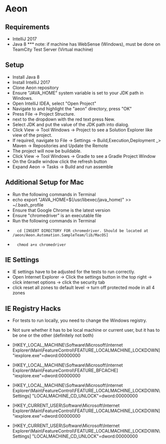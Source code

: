 # Aeon

## Requirements
* IntelliJ 2017
* Java 8
*** note: if machine has WebSense (Windows), must be done on TeamCity Test Server (Virtual machine)


## Setup
* Install Java 8
* Install IntelliJ 2017
* Clone Aeon repository
* Ensure "JAVA_HOME" system variable is set to your JDK path in Windows.
* Open IntelliJ IDEA, select "Open Project"
* Navigate to and highlight the "aeon" directory, press "OK"
* Press File -> Project Structure.
* next to the dropdown with the red text press New.
* Select JDK and put the value of the JDK path into dialog.
* Click View -> Tool Windows -> Project to see a Solution Explorer like view of the project.
* If required, navigate to File -> Settings -> Build,Execution,Deployment _> Maven -> Repositories and Update the Remote
* The project will now be buildable.
* Click View -> Tool Windows -> Gradle to see a Gradle Project Window
* On the Gradle window click the refresh button
* Expand Aeon -> Tasks -> Build and run assemble

## Additional Setup for Mac
* Run the following commands in Terminal
*    echo export "JAVA_HOME=\$(/usr/libexec/java_home)" >> ~/.bash_profile
* Ensure that Google Chrome is the latest version
* Ensure "chromedriver" is an executable file
*    Run the following commands in Terminal
*       cd [INSERT DIRECTORY FOR chromedriver. Should be located at /aeon/Aeon.Automation.SampleTeam/lib/MacOS]
*       chmod a+x chromedriver

## IE Settings
* IE settings have to be adjusted for the tests to run correctly.
* Open Internet Explorer -> Click the settings button in the top right -> click internet options -> click the security tab
* click reset all zones to default level -> turn off protected mode in all 4 zones


## IE Registry Hacks
* For tests to run locally, you need to change the Windows registry.
* Not sure whether it has to be local machine or current user, but it has to be one or the other (definitely not both)

* [HKEY_LOCAL_MACHINE\Software\Microsoft\Internet Explorer\Main\FeatureControl\FEATURE_LOCALMACHINE_LOCKDOWN]
  "iexplore.exe"=dword:00000000

*  [HKEY_LOCAL_MACHINE\Software\Microsoft\Internet Explorer\Main\FeatureControl\FEATURE_BFCACHE]
  "iexplore.exe"=dword:00000000

*  [HKEY_LOCAL_MACHINE\Software\Microsoft\Internet Explorer\Main\FeatureControl\FEATURE_LOCALMACHINE_LOCKDOWN\Settings]
  "LOCALMACHINE_CD_UNLOCK"=dword:00000000

* [HKEY_CURRENT_USER\Software\Microsoft\Internet Explorer\Main\FeatureControl\FEATURE_LOCALMACHINE_LOCKDOWN]
  "iexplore.exe"=dword:00000000

*  [HKEY_CURRENT_USER\Software\Microsoft\Internet Explorer\Main\FeatureControl\FEATURE_LOCALMACHINE_LOCKDOWN\Settings]
  "LOCALMACHINE_CD_UNLOCK"=dword:00000000
